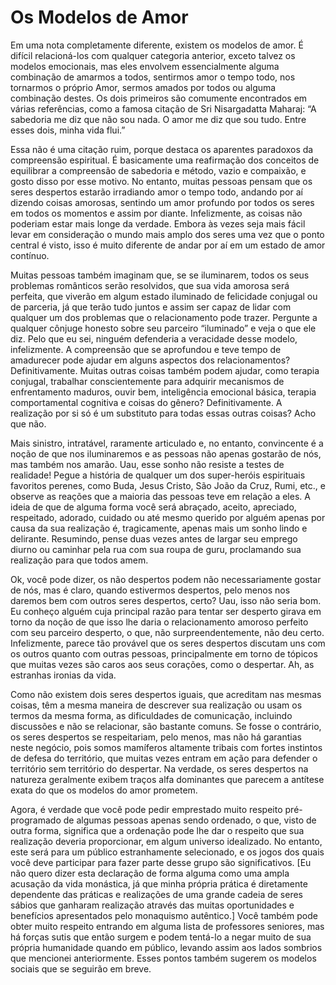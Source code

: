 # Os Modelos de Amor

Em uma nota completamente diferente, existem os modelos de amor. É difícil relacioná-los com qualquer categoria anterior, exceto talvez os modelos emocionais, mas eles envolvem essencialmente alguma combinação de amarmos a todos, sentirmos amor o tempo todo, nos tornarmos o próprio Amor, sermos amados por todos ou alguma combinação destes. Os dois primeiros são comumente encontrados em várias referências, como a famosa citação de Sri Nisargadatta Maharaj: “A sabedoria me diz que não sou nada. O amor me diz que sou tudo. Entre esses dois, minha vida flui.”

Essa não é uma citação ruim, porque destaca os aparentes paradoxos da compreensão espiritual. É basicamente uma reafirmação dos conceitos de equilibrar a compreensão de sabedoria e método, vazio e compaixão, e gosto disso por esse motivo. No entanto, muitas pessoas pensam que os seres despertos estarão irradiando amor o tempo todo, andando por aí dizendo coisas amorosas, sentindo um amor profundo por todos os seres em todos os momentos e assim por diante. Infelizmente, as coisas não poderiam estar mais longe da verdade. Embora às vezes seja mais fácil levar em consideração o mundo mais amplo dos seres uma vez que o ponto central é visto, isso é muito diferente de andar por aí em um estado de amor contínuo.

Muitas pessoas também imaginam que, se se iluminarem, todos os seus problemas românticos serão resolvidos, que sua vida amorosa será perfeita, que viverão em algum estado iluminado de felicidade conjugal ou de parceria, já que terão tudo juntos e assim ser capaz de lidar com qualquer um dos problemas que o relacionamento pode trazer. Pergunte a qualquer cônjuge honesto sobre seu parceiro “iluminado” e veja o que ele diz. Pelo que eu sei, ninguém defenderia a veracidade desse modelo, infelizmente. A compreensão que se aprofundou e teve tempo de amadurecer pode ajudar em alguns aspectos dos relacionamentos? Definitivamente. Muitas outras coisas também podem ajudar, como terapia conjugal, trabalhar conscientemente para adquirir mecanismos de enfrentamento maduros, ouvir bem, inteligência emocional básica, terapia comportamental cognitiva e coisas do gênero? Definitivamente. A realização por si só é um substituto para todas essas outras coisas? Acho que não.

Mais sinistro, intratável, raramente articulado e, no entanto, convincente é a noção de que nos iluminaremos e as pessoas não apenas gostarão de nós, mas também nos amarão. Uau, esse sonho não resiste a testes de realidade! Pegue a história de qualquer um dos super-heróis espirituais favoritos perenes, como Buda, Jesus Cristo, São João da Cruz, Rumi, etc., e observe as reações que a maioria das pessoas teve em relação a eles. A ideia de que de alguma forma você será abraçado, aceito, apreciado, respeitado, adorado, cuidado ou até mesmo querido por alguém apenas por causa da sua realização é, tragicamente, apenas mais um sonho lindo e delirante. Resumindo, pense duas vezes antes de largar seu emprego diurno ou caminhar pela rua com sua roupa de guru, proclamando sua realização para que todos amem.

Ok, você pode dizer, os não despertos podem não necessariamente gostar de nós, mas é claro, quando estivermos despertos, pelo menos nos daremos bem com outros seres despertos, certo? Uau, isso não seria bom. Eu conheço alguém cuja principal razão para tentar ser desperto girava em torno da noção de que isso lhe daria o relacionamento amoroso perfeito com seu parceiro desperto, o que, não surpreendentemente, não deu certo. Infelizmente, parece tão provável que os seres despertos discutam uns com os outros quanto com outras pessoas, principalmente em torno de tópicos que muitas vezes são caros aos seus corações, como o despertar. Ah, as estranhas ironias da vida.

Como não existem dois seres despertos iguais, que acreditam nas mesmas coisas, têm a mesma maneira de descrever sua realização ou usam os termos da mesma forma, as dificuldades de comunicação, incluindo discussões e não se relacionar, são bastante comuns. Se fosse o contrário, os seres despertos se respeitariam, pelo menos, mas não há garantias neste negócio, pois somos mamíferos altamente tribais com fortes instintos de defesa do território, que muitas vezes entram em ação para defender o território sem território do despertar. Na verdade, os seres despertos na natureza geralmente exibem traços alfa dominantes que parecem a antítese exata do que os modelos do amor prometem.

Agora, é verdade que você pode pedir emprestado muito respeito pré-programado de algumas pessoas apenas sendo ordenado, o que, visto de outra forma, significa que a ordenação pode lhe dar o respeito que sua realização deveria proporcionar, em algum universo idealizado. No entanto, este será para um público estranhamente selecionado, e os jogos dos quais você deve participar para fazer parte desse grupo são significativos. [Eu não quero dizer esta declaração de forma alguma como uma ampla acusação da vida monástica, já que minha própria prática é diretamente dependente das práticas e realizações de uma grande cadeia de seres sábios que ganharam realização através das muitas oportunidades e benefícios apresentados pelo monaquismo autêntico.] Você também pode obter muito respeito entrando em alguma lista de professores seniores, mas há forças sutis que então surgem e podem tentá-lo a negar muito de sua própria humanidade quando em público, levando assim aos lados sombrios que mencionei anteriormente. Esses pontos também sugerem os modelos sociais que se seguirão em breve.

